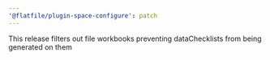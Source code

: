 ```yaml
---
'@flatfile/plugin-space-configure': patch
---
```


This release filters out file workbooks preventing dataChecklists from being generated on them
